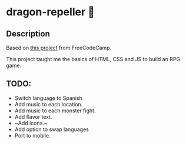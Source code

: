 # dragon-repeller 🐉
## Description
Based on [this project](https://www.freecodecamp.org/learn/javascript-algorithms-and-data-structures-v8/) from FreeCodeCamp.

This project taught me the basics of HTML, CSS and JS to build an RPG game.

## TODO:
- Switch language to Spanish
- Add music to each location.
- Add music to each monster fight.
- Add flavor text.
- ~Add icons.~
- Add option to swap languages
- Port to mobile.
